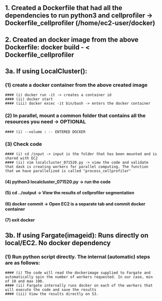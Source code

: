 ## 1. Created a Dockerfile that had all the dependencies to run python3 and cellprofiler -> Dockerfile_cellprofiler (/home/ec2-user/docker)

## 2. Created an docker image from the above Dockerfile: docker build - < Dockerfile_cellprofiler

## 3a. If using LocalCluster():
  ### (1) create a docker container from the above created image 
    #### (i) docker run -it -> creates a container id 
    #### (ii) docker start 
    #### (iii) docker excec -it bin/bash -> enters the docker container 
   ### (2) In parallel, mount a common folder that contains all the resources you need -> OPTIONAL 
    #### (i) --volume : -- ENTERED DOCKER 
   ### (3) Check code 
    #### (i) cd /input -> input is the folder that has been mounted and is shared with EC2 
    #### (ii) vim localcluster_071520.py -> view the code and validate that dask is creating workers for parallel computing. The function that we have parallelized is called "process_cellprofiler" 
   #### (4) python3 localcluster_071520.py -> run the code 
   #### (5) cd ../output -> View the results of cellprofiler segmentation 
   #### (6) docker commit -> Open EC2 is a separate tab and commit docker container 
   #### (7) exit docker

## 3b. If using Fargate(imageid): Runs directly on local/EC2. No docker dependency 
  ### (1) Run python script directly. The internal (automatic) steps are as follows: 
    #### (i) The code will read the dockerimage supplied to Fargate and automatically spin the number of workers requested. In our case, min of 10 and max 100. 
    #### (ii) Fargate internally runs docker on each of the workers that will execute the code and save the results 
    #### (iii) View the results directly on S3.
